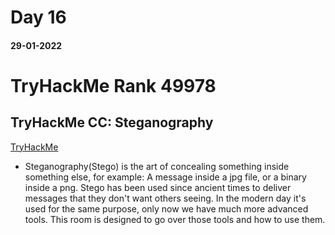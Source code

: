 
# Day 16

#### 29-01-2022

# TryHackMe Rank 49978

## TryHackMe CC: Steganography

[TryHackMe]((https://tryhackme.com/room/ccstego))

- Steganography(Stego) is the art of concealing something inside something else, for example: A message inside a jpg file, or a binary inside a png. Stego has been used since ancient times to deliver messages that they don't want others seeing. In the modern day it's used for the same purpose, only now we have much more advanced tools. This room is designed to go over those tools and how to use them.
